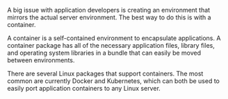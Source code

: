 A big issue with application developers is creating an environment that mirrors the actual server environment. The best way to do this is with a container.

A container is a self-contained environment to encapsulate applications. A container package has all of the necessary application files, library files, and operating system libraries in a bundle that can easily be moved between environments.

There are several Linux packages that support containers. The most common are currently Docker and Kubernetes, which can both be used to easily port application containers to any Linux server.